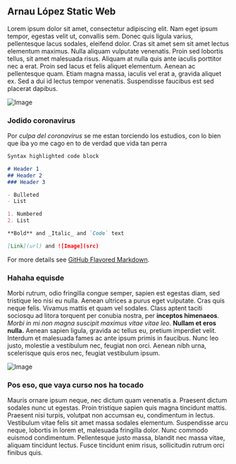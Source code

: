## Arnau López Static Web

Lorem ipsum dolor sit amet, consectetur adipiscing elit. Nam eget ipsum tempor, egestas velit ut, convallis sem. Donec quis ligula varius, pellentesque lacus sodales, eleifend dolor. Cras sit amet sem sit amet lectus elementum maximus. Nulla aliquam vulputate venenatis. Proin sed lobortis tellus, sit amet malesuada risus. Aliquam at nulla quis ante iaculis porttitor nec a erat. Proin sed lacus et felis aliquet elementum. Aenean ac pellentesque quam. Etiam magna massa, iaculis vel erat a, gravida aliquet ex. Sed a dui id lectus tempor venenatis. Suspendisse faucibus est sed placerat dapibus.

![Image](https://nypdecider.files.wordpress.com/2019/05/one-punch-man-season-2-episode-6.jpg?quality=90&strip=all&w=720&h=480&crop=1)

### Jodido coronavirus

Por _culpa del coronavirus_ se me estan torciendo los estudios, con lo bien que iba yo me cago en to de verdad que vida tan perra

```markdown
Syntax highlighted code block

# Header 1
## Header 2
### Header 3

- Bulleted
- List

1. Numbered
2. List

**Bold** and _Italic_ and `Code` text

[Link](url) and ![Image](src)
```

For more details see [GitHub Flavored Markdown](https://guides.github.com/features/mastering-markdown/).

### Hahaha equisde

Morbi rutrum, odio fringilla congue semper, sapien est egestas diam, sed tristique leo nisi eu nulla. Aenean ultrices a purus eget vulputate. Cras quis neque felis. Vivamus mattis et quam vel sodales. Class aptent taciti sociosqu ad litora torquent per conubia nostra, per **inceptos himenaeos**. _Morbi in mi non magna suscipit maximus vitae vitae leo_. **Nullam et eros nulla.** Aenean sapien ligula, gravida ac tellus eu, pretium imperdiet velit. Interdum et malesuada fames ac ante ipsum primis in faucibus. Nunc leo justo, molestie a vestibulum nec, feugiat non orci. Aenean nibh urna, scelerisque quis eros nec, feugiat vestibulum ipsum.

![Image](https://www.denofgeek.com/wp-content/uploads/2016/04/one_punch_man_ok.jpg?resize=620%2C382)

### Pos eso, que vaya curso nos ha tocado

Mauris ornare ipsum neque, nec dictum quam venenatis a. Praesent dictum sodales nunc ut egestas. Proin tristique sapien quis magna tincidunt mattis. Praesent nisi turpis, volutpat non accumsan eu, condimentum in lectus. Vestibulum vitae felis sit amet massa sodales elementum. Suspendisse arcu neque, lobortis in lorem et, malesuada fringilla dolor. Nunc commodo euismod condimentum. Pellentesque justo massa, blandit nec massa vitae, aliquam tincidunt lectus. Fusce tincidunt enim risus, sollicitudin rutrum orci finibus quis.


